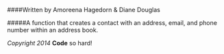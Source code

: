 ####Written by Amoreena Hagedorn & Diane Douglas

#####A function that creates a contact with an address, email, and phone number within an address book.

*Copyright 2014*
**Code** so hard!
